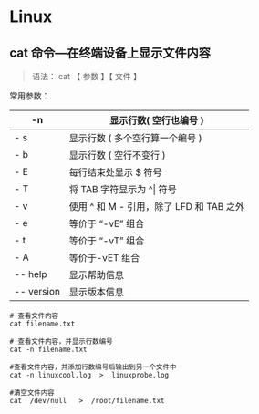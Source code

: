 # Linux

## cat 命令—在终端设备上显示文件内容

> 语法： cat 【 参数 】【 文件 】

常用参数：

| -n         | 显示行数( 空行也编号 )                   |
| ---------- | ---------------------------------------- |
| - s        | 显示行数 ( 多个空行算一个编号 )          |
| - b        | 显示行数 ( 空行不变行 )                  |
| - E        | 每行结束处显示 $ 符号                    |
| - T        | 将 TAB 字符显示为 ^\|  符号              |
| - v        | 使用 ^ 和 M - 引用，除了 LFD 和 TAB 之外 |
| - e        | 等价于 “-vE” 组合                        |
| - t        | 等价于 “-vT” 组合                        |
| - A        | 等价于-vET 组合                          |
| -- help    | 显示帮助信息                             |
| -- version | 显示版本信息                             |

```linux
# 查看文件内容
cat filename.txt

# 查看文件内容，并显示行数编号
cat -n filename.txt

#查看文件内容，并添加行数编号后输出到另一个文件中
cat -n linuxcool.log  >  linuxprobe.log

#清空文件内容
cat  /dev/null   >  /root/filename.txt
```

